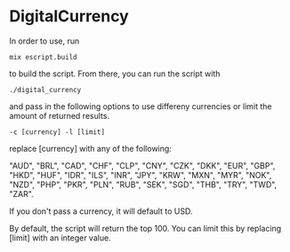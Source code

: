 # DigitalCurrency

In order to use, run 
```
mix escript.build
```
to build the script.  From there, you can run the script with 
```
./digital_currency
```
and pass in the following options to use differeny currencies or limit the amount of returned results.
```
-c [currency] -l [limit]
```
replace [currency] with any of the following:

"AUD", "BRL", "CAD", "CHF", "CLP", "CNY", "CZK", "DKK", "EUR", "GBP", "HKD", "HUF", "IDR", "ILS", "INR", "JPY", "KRW", "MXN", "MYR", "NOK", "NZD", "PHP", "PKR", "PLN", "RUB", "SEK", "SGD", "THB", "TRY", "TWD", "ZAR".

If you don't pass a currency, it will default to USD.

By default, the script will return the top 100.  You can limit this by replacing [limit] with an integer value.